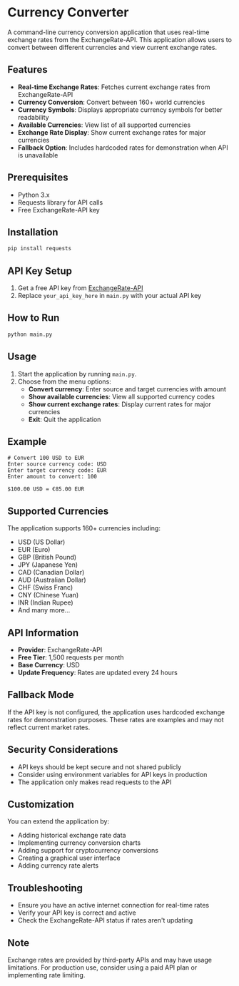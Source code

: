# Currency Converter

A command-line currency conversion application that uses real-time exchange rates from the ExchangeRate-API. This application allows users to convert between different currencies and view current exchange rates.

## Features
- **Real-time Exchange Rates**: Fetches current exchange rates from ExchangeRate-API
- **Currency Conversion**: Convert between 160+ world currencies
- **Currency Symbols**: Displays appropriate currency symbols for better readability
- **Available Currencies**: View list of all supported currencies
- **Exchange Rate Display**: Show current exchange rates for major currencies
- **Fallback Option**: Includes hardcoded rates for demonstration when API is unavailable

## Prerequisites
- Python 3.x
- Requests library for API calls
- Free ExchangeRate-API key

## Installation
```bash
pip install requests
```

## API Key Setup
1. Get a free API key from [ExchangeRate-API](https://www.exchangerate-api.com/)
2. Replace `your_api_key_here` in `main.py` with your actual API key

## How to Run
```bash
python main.py
```

## Usage
1. Start the application by running `main.py`.
2. Choose from the menu options:
   - **Convert currency**: Enter source and target currencies with amount
   - **Show available currencies**: View all supported currency codes
   - **Show current exchange rates**: Display current rates for major currencies
   - **Exit**: Quit the application

## Example
```
# Convert 100 USD to EUR
Enter source currency code: USD
Enter target currency code: EUR
Enter amount to convert: 100

$100.00 USD = €85.00 EUR
```

## Supported Currencies
The application supports 160+ currencies including:
- USD (US Dollar)
- EUR (Euro)
- GBP (British Pound)
- JPY (Japanese Yen)
- CAD (Canadian Dollar)
- AUD (Australian Dollar)
- CHF (Swiss Franc)
- CNY (Chinese Yuan)
- INR (Indian Rupee)
- And many more...

## API Information
- **Provider**: ExchangeRate-API
- **Free Tier**: 1,500 requests per month
- **Base Currency**: USD
- **Update Frequency**: Rates are updated every 24 hours

## Fallback Mode
If the API key is not configured, the application uses hardcoded exchange rates for demonstration purposes. These rates are examples and may not reflect current market rates.

## Security Considerations
- API keys should be kept secure and not shared publicly
- Consider using environment variables for API keys in production
- The application only makes read requests to the API

## Customization
You can extend the application by:
- Adding historical exchange rate data
- Implementing currency conversion charts
- Adding support for cryptocurrency conversions
- Creating a graphical user interface
- Adding currency rate alerts

## Troubleshooting
- Ensure you have an active internet connection for real-time rates
- Verify your API key is correct and active
- Check the ExchangeRate-API status if rates aren't updating

## Note
Exchange rates are provided by third-party APIs and may have usage limitations. For production use, consider using a paid API plan or implementing rate limiting.
